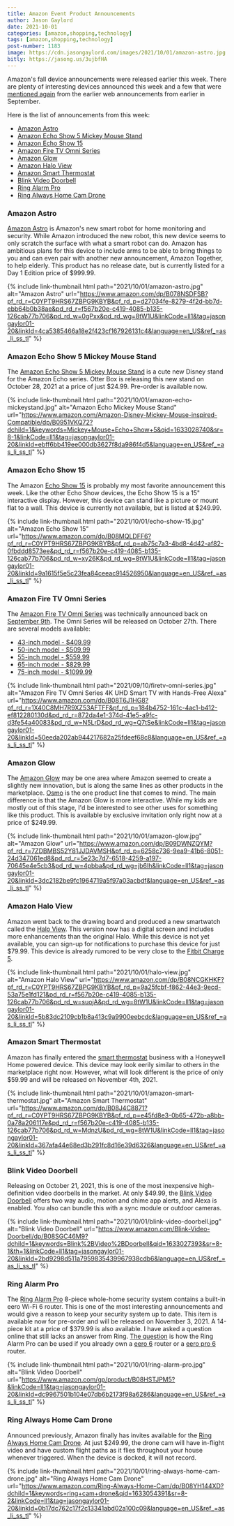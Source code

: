 ```yaml
---
title: Amazon Event Product Announcements
author: Jason Gaylord
date: 2021-10-01
categories: [amazon,shopping,technology]
tags: [amazon,shopping,technology]
post-number: 1183
image: https://cdn.jasongaylord.com/images/2021/10/01/amazon-astro.jpg
bitly: https://jasong.us/3ujbfHA
---
```


Amazon's fall device announcements were released earlier this week. There are plenty of interesting devices announced this week and a few that were [mentioned again](https://jasong.us/3tuacEn) from the earlier web announcements from earlier in September.

Here is the list of announcements from this week:

* [Amazon Astro](#amazon-astro)
* [Amazon Echo Show 5 Mickey Mouse Stand](#amazon-echo-show-5-mickey-mouse-stand)
* [Amazon Echo Show 15](#amazon-echo-show-15)
* [Amazon Fire TV Omni Series](#amazon-fire-tv-omni-series)
* [Amazon Glow](#amazon-glow)
* [Amazon Halo View](#amazon-halo-view)
* [Amazon Smart Thermostat](#amazon-smart-thermostat)
* [Blink Video Doorbell](#blink-video-doorbell)
* [Ring Alarm Pro](#ring-alarm-pro)
* [Ring Always Home Cam Drone](#ring-always-home-cam-drone)

### Amazon Astro ###
[Amazon Astro](https://www.amazon.com/dp/B078NSDFSB?pf_rd_r=C0YPT9HRS67ZBPG9KBYB&pf_rd_p=d27034fe-8279-4f2d-bb7d-ebb64b0b38ae&pd_rd_r=f567b20e-c419-4085-b135-126cab77b706&pd_rd_w=0gPxx&pd_rd_wg=8tW1U&linkCode=ll1&tag=jasongaylor01-20&linkId=4ca5385466a18e2f423cf167926131c4&language=en_US&ref_=as_li_ss_tl) is Amazon's new smart robot for home monitoring and security. While Amazon introduced the new robot, this new device seems to only scratch the surface with what a smart robot can do. Amazon has ambitious plans for this device to include arms to be able to bring things to you and can even pair with another new announcement, Amazon Together, to help elderly. This product has no release date, but is currently listed for a Day 1 Edition price of $999.99. 

{% include link-thumbnail.html path="2021/10/01/amazon-astro.jpg" alt="Amazon Astro" url="https://www.amazon.com/dp/B078NSDFSB?pf_rd_r=C0YPT9HRS67ZBPG9KBYB&pf_rd_p=d27034fe-8279-4f2d-bb7d-ebb64b0b38ae&pd_rd_r=f567b20e-c419-4085-b135-126cab77b706&pd_rd_w=0gPxx&pd_rd_wg=8tW1U&linkCode=ll1&tag=jasongaylor01-20&linkId=4ca5385466a18e2f423cf167926131c4&language=en_US&ref_=as_li_ss_tl" %}


### Amazon Echo Show 5 Mickey Mouse Stand ###
The [Amazon Echo Show 5 Mickey Mouse Stand](https://www.amazon.com/Amazon-Disney-Mickey-Mouse-inspired-Compatible/dp/B0951VKQ72?dchild=1&keywords=Mickey+Mouse+Echo+Show+5&qid=1633028740&sr=8-1&linkCode=ll1&tag=jasongaylor01-20&linkId=ebff6bb419ee000db3627f8da986f4d5&language=en_US&ref_=as_li_ss_tl) is a cute new Disney stand for the Amazon Echo series. Otter Box is releasing this new stand on October 28, 2021 at a price of just $24.99. Pre-order is available now.

{% include link-thumbnail.html path="2021/10/01/amazon-echo-mickeystand.jpg" alt="Amazon Echo Mickey Mouse Stand" url="https://www.amazon.com/Amazon-Disney-Mickey-Mouse-inspired-Compatible/dp/B0951VKQ72?dchild=1&keywords=Mickey+Mouse+Echo+Show+5&qid=1633028740&sr=8-1&linkCode=ll1&tag=jasongaylor01-20&linkId=ebff6bb419ee000db3627f8da986f4d5&language=en_US&ref_=as_li_ss_tl" %}


### Amazon Echo Show 15 ###
The Amazon [Echo Show 15](https://www.amazon.com/dp/B08MQLDFF6?pf_rd_r=C0YPT9HRS67ZBPG9KBYB&pf_rd_p=ab75c7a3-4bd8-4d42-af82-0fbddd8573ee&pd_rd_r=f567b20e-c419-4085-b135-126cab77b706&pd_rd_w=xy26K&pd_rd_wg=8tW1U&linkCode=ll1&tag=jasongaylor01-20&linkId=9a1615f5e5c23fea84ceeac914526950&language=en_US&ref_=as_li_ss_tl) is probably my most favorite announcement this week. Like the other Echo Show devices, the Echo Show 15 is a 15" interactive display. However, this device can stand like a picture or mount flat to a wall. This device is currently not available, but is listed at $249.99.

{% include link-thumbnail.html path="2021/10/01/echo-show-15.jpg" alt="Amazon Echo Show 15" url="https://www.amazon.com/dp/B08MQLDFF6?pf_rd_r=C0YPT9HRS67ZBPG9KBYB&pf_rd_p=ab75c7a3-4bd8-4d42-af82-0fbddd8573ee&pd_rd_r=f567b20e-c419-4085-b135-126cab77b706&pd_rd_w=xy26K&pd_rd_wg=8tW1U&linkCode=ll1&tag=jasongaylor01-20&linkId=9a1615f5e5c23fea84ceeac914526950&language=en_US&ref_=as_li_ss_tl" %}


### Amazon Fire TV Omni Series ###
The [Amazon Fire TV Omni Series](https://www.amazon.com/dp/B08P3QVFMK?pf_rd_r=1X40C8MH7R9XZ53AFTFF&pf_rd_p=184b4752-161c-4ac1-b412-ef812280130d&pd_rd_r=872da4e1-374d-41e5-a9fc-d3fe54a40083&pd_rd_w=N5LrD&pd_rd_wg=Q7tSe&th=1&linkCode=ll1&tag=jasongaylor01-20&linkId=3e5ebc42f9d95ffdcb968ead2f82885c&language=en_US&ref_=as_li_ss_tl) was technically announced back on [September 9th](https://jasong.us/3tuacEn). The Omni Series will be released on October 27th. There are several models available:

* [43-inch model - $409.99](https://www.amazon.com/dp/B08T6DZ81T?pf_rd_r=1X40C8MH7R9XZ53AFTFF&pf_rd_p=184b4752-161c-4ac1-b412-ef812280130d&pd_rd_r=872da4e1-374d-41e5-a9fc-d3fe54a40083&pd_rd_w=N5LrD&pd_rd_wg=Q7tSe&th=1&linkCode=ll1&tag=jasongaylor01-20&linkId=7ad3fb32bc9a9d228f9baf8b8885a178&language=en_US&ref_=as_li_ss_tl)
* [50-inch model - $509.99](https://www.amazon.com/dp/B08T6F8YBH?pf_rd_r=1X40C8MH7R9XZ53AFTFF&pf_rd_p=184b4752-161c-4ac1-b412-ef812280130d&pd_rd_r=872da4e1-374d-41e5-a9fc-d3fe54a40083&pd_rd_w=N5LrD&pd_rd_wg=Q7tSe&th=1&linkCode=ll1&tag=jasongaylor01-20&linkId=a0248732c9a1cdf2f2bf17cf47de2d74&language=en_US&ref_=as_li_ss_tl)
* [55-inch model - $559.99](https://www.amazon.com/dp/B08P3QVFMK?pf_rd_r=1X40C8MH7R9XZ53AFTFF&pf_rd_p=184b4752-161c-4ac1-b412-ef812280130d&pd_rd_r=872da4e1-374d-41e5-a9fc-d3fe54a40083&pd_rd_w=N5LrD&pd_rd_wg=Q7tSe&th=1&linkCode=ll1&tag=jasongaylor01-20&linkId=3e5ebc42f9d95ffdcb968ead2f82885c&language=en_US&ref_=as_li_ss_tl)
* [65-inch model - $829.99](https://www.amazon.com/dp/B08T6J1HG8?pf_rd_r=1X40C8MH7R9XZ53AFTFF&pf_rd_p=184b4752-161c-4ac1-b412-ef812280130d&pd_rd_r=872da4e1-374d-41e5-a9fc-d3fe54a40083&pd_rd_w=N5LrD&pd_rd_wg=Q7tSe&linkCode=ll1&tag=jasongaylor01-20&linkId=50eeda202ab944217682a25fdeef68c8&language=en_US&ref_=as_li_ss_tl)
* [75-inch model - $1099.99](https://www.amazon.com/dp/B08T6JZTH4?pf_rd_r=1X40C8MH7R9XZ53AFTFF&pf_rd_p=184b4752-161c-4ac1-b412-ef812280130d&pd_rd_r=872da4e1-374d-41e5-a9fc-d3fe54a40083&pd_rd_w=N5LrD&pd_rd_wg=Q7tSe&th=1&linkCode=ll1&tag=jasongaylor01-20&linkId=9f8a3b03fc852dbd7de005c7e1dd6221&language=en_US&ref_=as_li_ss_tl)

{% include link-thumbnail.html path="2021/09/10/firetv-omni-series.jpg" alt="Amazon Fire TV Omni Series 4K UHD Smart TV with Hands-Free Alexa" url="https://www.amazon.com/dp/B08T6J1HG8?pf_rd_r=1X40C8MH7R9XZ53AFTFF&pf_rd_p=184b4752-161c-4ac1-b412-ef812280130d&pd_rd_r=872da4e1-374d-41e5-a9fc-d3fe54a40083&pd_rd_w=N5LrD&pd_rd_wg=Q7tSe&linkCode=ll1&tag=jasongaylor01-20&linkId=50eeda202ab944217682a25fdeef68c8&language=en_US&ref_=as_li_ss_tl" %}


### Amazon Glow ###
The [Amazon Glow](https://www.amazon.com/dp/B09DWNZQYM?pf_rd_r=7ZDBMBS52Y81JJDAVMSH&pf_rd_p=6258c736-9ea9-41b6-8051-24d347061ed8&pd_rd_r=5e23c7d7-6518-4259-a197-70645e4e5cb3&pd_rd_w=4pbba&pd_rd_wg=jb6Ih&linkCode=ll1&tag=jasongaylor01-20&linkId=3dc2182be9fc1964719a5f97a03acbdf&language=en_US&ref_=as_li_ss_tl) may be one area where Amazon seemed to create a slightly new innovation, but is along the same lines as other products in the marketplace. [Osmo](https://www.amazon.com/s?k=Osmo&linkCode=ll2&tag=jasongaylor01-20&linkId=3b4939bb460d926418f6025196c84a56&language=en_US&ref_=as_li_ss_tl) is the one product line that comes to mind. The main difference is that the Amazon Glow is more interactive. While my kids are mostly out of this stage, I'd be interested to see other uses for something like this product. This is available by exclusive invitation only right now at a price of $249.99.

{% include link-thumbnail.html path="2021/10/01/amazon-glow.jpg" alt="Amazon Glow" url="https://www.amazon.com/dp/B09DWNZQYM?pf_rd_r=7ZDBMBS52Y81JJDAVMSH&pf_rd_p=6258c736-9ea9-41b6-8051-24d347061ed8&pd_rd_r=5e23c7d7-6518-4259-a197-70645e4e5cb3&pd_rd_w=4pbba&pd_rd_wg=jb6Ih&linkCode=ll1&tag=jasongaylor01-20&linkId=3dc2182be9fc1964719a5f97a03acbdf&language=en_US&ref_=as_li_ss_tl" %}


### Amazon Halo View ###
Amazon went back to the drawing board and produced a new smartwatch called the [Halo View](https://www.amazon.com/dp/B08NCGKHKF?pf_rd_r=C0YPT9HRS67ZBPG9KBYB&pf_rd_p=9a25fcbf-f862-44e3-9ecd-53a75e1fd121&pd_rd_r=f567b20e-c419-4085-b135-126cab77b706&pd_rd_w=suojA&pd_rd_wg=8tW1U&linkCode=ll1&tag=jasongaylor01-20&linkId=5b83dc2109cb1b8a413c9a9900eebcdc&language=en_US&ref_=as_li_ss_tl). This version now has a digital screen and includes more enhancements than the original Halo. While this device is not yet available, you can sign-up for notifications to purchase this device for just $79.99. This device is already rumored to be very close to the [Fitbit Charge 5](https://www.amazon.com/Fitbit-Advanced-Management-Tracking-Included/dp/B09BXDZ9BD?dchild=1&keywords=FitBit+Charge+5&qid=1633026080&rdc=1&sr=8-2&linkCode=ll1&tag=jasongaylor01-20&linkId=489c3c0ad8093e16f2cfb0fab94e4086&language=en_US&ref_=as_li_ss_tl).

{% include link-thumbnail.html path="2021/10/01/halo-view.jpg" alt="Amazon Halo View" url="https://www.amazon.com/dp/B08NCGKHKF?pf_rd_r=C0YPT9HRS67ZBPG9KBYB&pf_rd_p=9a25fcbf-f862-44e3-9ecd-53a75e1fd121&pd_rd_r=f567b20e-c419-4085-b135-126cab77b706&pd_rd_w=suojA&pd_rd_wg=8tW1U&linkCode=ll1&tag=jasongaylor01-20&linkId=5b83dc2109cb1b8a413c9a9900eebcdc&language=en_US&ref_=as_li_ss_tl" %}


### Amazon Smart Thermostat ###
Amazon has finally entered the [smart thermostat](https://www.amazon.com/dp/B08J4C8871?pf_rd_r=C0YPT9HRS67ZBPG9KBYB&pf_rd_p=e45fd8e3-0b65-472b-a8bb-0a78a206117e&pd_rd_r=f567b20e-c419-4085-b135-126cab77b706&pd_rd_w=MdnzU&pd_rd_wg=8tW1U&linkCode=ll1&tag=jasongaylor01-20&linkId=367afa44e68ed3b291fc8d16e39d6326&language=en_US&ref_=as_li_ss_tl) business with a Honeywell Home powered device. This device may look eerily similar to others in the marketplace right now. However, what will look different is the price of only $59.99 and will be released on November 4th, 2021.

{% include link-thumbnail.html path="2021/10/01/amazon-smart-thermostat.jpg" alt="Amazon Smart Thermostat" url="https://www.amazon.com/dp/B08J4C8871?pf_rd_r=C0YPT9HRS67ZBPG9KBYB&pf_rd_p=e45fd8e3-0b65-472b-a8bb-0a78a206117e&pd_rd_r=f567b20e-c419-4085-b135-126cab77b706&pd_rd_w=MdnzU&pd_rd_wg=8tW1U&linkCode=ll1&tag=jasongaylor01-20&linkId=367afa44e68ed3b291fc8d16e39d6326&language=en_US&ref_=as_li_ss_tl" %}


### Blink Video Doorbell ###
Releasing on October 21, 2021, this is one of the most inexpensive high-definition video doorbells in the market. At only $49.99, the [Blink Video Doorbell](https://www.amazon.com/Blink-Video-Doorbell/dp/B08SGC46M9?dchild=1&keywords=Blink%2BVideo%2BDoorbell&qid=1633027393&sr=8-1&th=1&linkCode=ll1&tag=jasongaylor01-20&linkId=2bd9298d511a7959835439967938cdb6&language=en_US&ref_=as_li_ss_tl) offers two way audio, motion and chime app alerts, and Alexa is enabled. You also can bundle this with a sync module or outdoor cameras.

{% include link-thumbnail.html path="2021/10/01/blink-video-doorbell.jpg" alt="Blink Video Doorbell" url="https://www.amazon.com/Blink-Video-Doorbell/dp/B08SGC46M9?dchild=1&keywords=Blink%2BVideo%2BDoorbell&qid=1633027393&sr=8-1&th=1&linkCode=ll1&tag=jasongaylor01-20&linkId=2bd9298d511a7959835439967938cdb6&language=en_US&ref_=as_li_ss_tl" %}


### Ring Alarm Pro ###
The [Ring Alarm Pro](https://www.amazon.com/gp/product/B08HSTJPM5?&linkCode=ll1&tag=jasongaylor01-20&linkId=dc9967501b104e07db6b2173f98a6286&language=en_US&ref_=as_li_ss_tl) 8-piece whole-home security system contains a built-in eero Wi-Fi 6 router. This is one of the most interesting announcements and would give a reason to keep your security system up to date. This item is available now for pre-order and will be released on November 3, 2021. A 14-piece kit at a price of $379.99 is also available. I have asked a question online that still lacks an answer from Ring. [The question](https://www.amazon.com/ask/answer/Mx1H2S7MQFQGG0V/ref=ask_aa_al_sa_hza) is how the Ring Alarm Pro can be used if you already own a [eero 6](https://www.amazon.com/s?k=eero+6&linkCode=ll2&tag=jasongaylor01-20&linkId=77b8961e658fa838ceb4789a7bf904eb&language=en_US&ref_=as_li_ss_tl) router or a [eero pro 6](https://www.amazon.com/s?k=eero+pro+6&crid=32SANR1YRO3AU&sprefix=eero+pro%2Caps%2C205&linkCode=ll2&tag=jasongaylor01-20&linkId=022c0b735d8f768c2dab6f87903e45c1&language=en_US&ref_=as_li_ss_tl) router.

{% include link-thumbnail.html path="2021/10/01/ring-alarm-pro.jpg" alt="Blink Video Doorbell" url="https://www.amazon.com/gp/product/B08HSTJPM5?&linkCode=ll1&tag=jasongaylor01-20&linkId=dc9967501b104e07db6b2173f98a6286&language=en_US&ref_=as_li_ss_tl" %}


### Ring Always Home Cam Drone ###
Announced previously, Amazon finally has invites available for the [Ring Always Home Cam Drone](https://www.amazon.com/Ring-Always-Home-Cam/dp/B08YH144XD?dchild=1&keywords=ring+cam+drone&qid=1633054391&sr=8-2&linkCode=ll1&tag=jasongaylor01-20&linkId=0b17dc762c17f2c13341abd02a100c09&language=en_US&ref_=as_li_ss_tl). At just $249.99, the drone cam will have in-flight video and have custom flight paths as it flies throughout your house whenever triggered. When the device is docked, it will not record.

{% include link-thumbnail.html path="2021/10/01/ring-always-home-cam-drone.jpg" alt="Ring Always Home Cam Drone" url="https://www.amazon.com/Ring-Always-Home-Cam/dp/B08YH144XD?dchild=1&keywords=ring+cam+drone&qid=1633054391&sr=8-2&linkCode=ll1&tag=jasongaylor01-20&linkId=0b17dc762c17f2c13341abd02a100c09&language=en_US&ref_=as_li_ss_tl" %}